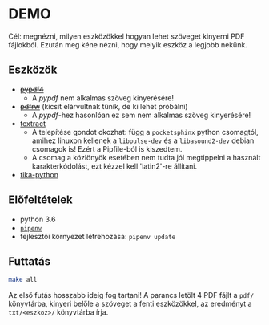 # DEMO

Cél: megnézni, milyen eszközökkel hogyan lehet szöveget kinyerni PDF fájlokból.
Ezután meg kéne nézni, hogy melyik eszköz a legjobb nekünk.

## Eszközök

* ~~[pypdf4](https://github.com/claird/PyPDF4)~~
  * A *pypdf* nem alkalmas szöveg kinyerésére!
* ~~[pdfrw](https://github.com/pmaupin/pdfrw)~~ (kicsit elárvultnak tűnik, de ki lehet próbálni)
  * A *pypdf*-hez hasonlóan ez sem nem alkalmas szöveg kinyerésére!
* [textract](https://github.com/deanmalmgren/textract)
  * A telepítése gondot okozhat: függ a `pocketsphinx` python csomagtól, amihez linuxon kellenek a `libpulse-dev` és a `libasound2-dev` debian csomagok is! Ezért a Pipfile-ból is kiszedtem.
  * A csomag a közlönyök esetében nem tudta jól megtippelni a használt karakterkódolást, ezt kézzel kell 'latin2'-re állítani.
* [tika-python](https://github.com/chrismattmann/tika-python)

## Előfeltételek

* python 3.6
* [`pipenv`](https://pipenv.readthedocs.io/en/latest/)
* fejlesztői környezet létrehozása: `pipenv update`

## Futtatás

```sh
make all
```

Az első futás hosszabb ideig fog tartani! A parancs letölt 4 PDF fájlt a `pdf/`
könyvtárba, kinyeri belőle a szöveget a fenti eszközökkel, az eredményt a
`txt/<eszkoz>/` könyvtárba írja. 
